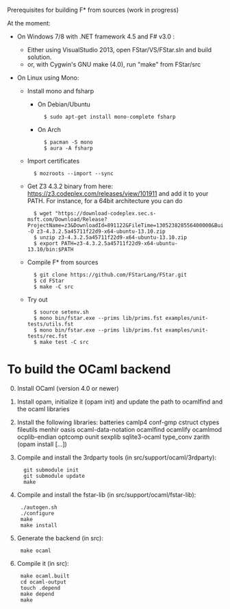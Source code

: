 Prerequisites for building F* from sources (work in progress)

At the moment:

- On Windows 7/8 with .NET framework 4.5 and F# v3.0 :
  - Either using VisualStudio 2013, open FStar/VS/FStar.sln and build solution.
  - or, with Cygwin's GNU make (4.0), run "make" from FStar/src

- On Linux using Mono:
  - Install mono and fsharp
    - On Debian/Ubuntu

            $ sudo apt-get install mono-complete fsharp

    - On Arch

            $ pacman -S mono
            $ aura -A fsharp

  - Import certificates

          $ mozroots --import --sync

  - Get Z3 4.3.2 binary from here:
    https://z3.codeplex.com/releases/view/101911
    and add it to your PATH.
    For instance, for a 64bit architecture you can do

          $ wget "https://download-codeplex.sec.s-msft.com/Download/Release?ProjectName=z3&DownloadId=891122&FileTime=130523828556400000&Build=20941" -O z3-4.3.2.5a45711f22d9-x64-ubuntu-13.10.zip
          $ unzip z3-4.3.2.5a45711f22d9-x64-ubuntu-13.10.zip
          $ export PATH=z3-4.3.2.5a45711f22d9-x64-ubuntu-13.10/bin:$PATH

  - Compile F* from sources

          $ git clone https://github.com/FStarLang/FStar.git
          $ cd FStar
          $ make -C src

  - Try out

          $ source setenv.sh
          $ mono bin/fstar.exe --prims lib/prims.fst examples/unit-tests/utils.fst
          $ mono bin/fstar.exe --prims lib/prims.fst examples/unit-tests/rec.fst
          $ make test -C src


# To build the OCaml backend

0. Install OCaml (version 4.0 or newer)
1. Install opam, initialize it (opam init) and update the path to
   ocamlfind and the ocaml libraries
2. Install the following libraries:
     batteries camlp4 conf-gmp cstruct ctypes fileutils menhir oasis
     ocaml-data-notation ocamlfind ocamlify ocamlmod ocplib-endian optcomp
     ounit sexplib sqlite3-ocaml type_conv zarith
   (opam install [...])
3. Compile and install the 3rdparty tools (in
   src/support/ocaml/3rdparty):

         git submodule init
         git submodule update
         make

4. Compile and install the fstar-lib (in src/support/ocaml/fstar-lib):

        ./autogen.sh
        ./configure
        make
        make install

5. Generate the backend (in src):

        make ocaml

6. Compile it (in src):

        make ocaml.built
        cd ocaml-output
        touch .depend
        make depend
        make
